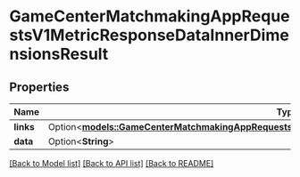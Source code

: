 # GameCenterMatchmakingAppRequestsV1MetricResponseDataInnerDimensionsResult

## Properties

Name | Type | Description | Notes
------------ | ------------- | ------------- | -------------
**links** | Option<[**models::GameCenterMatchmakingAppRequestsV1MetricResponseDataInnerDimensionsResultLinks**](GameCenterMatchmakingAppRequestsV1MetricResponse_data_inner_dimensions_result_links.md)> |  | [optional]
**data** | Option<**String**> |  | [optional]

[[Back to Model list]](../README.md#documentation-for-models) [[Back to API list]](../README.md#documentation-for-api-endpoints) [[Back to README]](../README.md)


